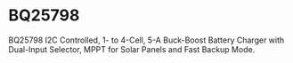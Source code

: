 # BQ25798
 BQ25798 I2C Controlled, 1- to 4-Cell, 5-A Buck-Boost Battery Charger with Dual-Input Selector, MPPT for Solar Panels and Fast Backup Mode.
